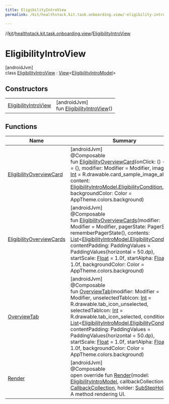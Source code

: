 ```yaml
---
title: EligibilityIntroView
permalink: /kit/healthstack.kit.task.onboarding.view/-eligibility-intro-view/index.html

---
```

//[kit](/kit.html)/[healthstack.kit.task.onboarding.view](../index.html)/[EligibilityIntroView](index.html)



# EligibilityIntroView



[androidJvm]\
class [EligibilityIntroView](index.html) : [View](../../healthstack.kit.task.base/-view/index.html)&lt;[EligibilityIntroModel](../../healthstack.kit.task.onboarding.model/-eligibility-intro-model/index.html)&gt;



## Constructors


| | |
|---|---|
| [EligibilityIntroView](-eligibility-intro-view.html) | [androidJvm]<br>fun [EligibilityIntroView](-eligibility-intro-view.html)() |


## Functions


| Name | Summary |
|---|---|
| [EligibilityOverviewCard](-eligibility-overview-card.html) | [androidJvm]<br>@Composable<br>fun [EligibilityOverviewCard](-eligibility-overview-card.html)(onClick: () -&gt; [Unit](https://kotlinlang.org/api/latest/jvm/stdlib/kotlin/-unit/index.html) = {}, modifier: Modifier = Modifier, imageId: [Int](https://kotlinlang.org/api/latest/jvm/stdlib/kotlin/-int/index.html) = R.drawable.card_sample_image_alpha, content: [EligibilityIntroModel.EligibilityCondition](../../healthstack.kit.task.onboarding.model/-eligibility-intro-model/-eligibility-condition/index.html), backgroundColor: Color = AppTheme.colors.background) |
| [EligibilityOverviewCards](-eligibility-overview-cards.html) | [androidJvm]<br>@Composable<br>fun [EligibilityOverviewCards](-eligibility-overview-cards.html)(modifier: Modifier = Modifier, pagerState: PagerState = rememberPagerState(), contents: [List](https://kotlinlang.org/api/latest/jvm/stdlib/kotlin.collections/-list/index.html)&lt;[EligibilityIntroModel.EligibilityCondition](../../healthstack.kit.task.onboarding.model/-eligibility-intro-model/-eligibility-condition/index.html)&gt;, contentPadding: PaddingValues = PaddingValues(horizontal = 50.dp), startScale: [Float](https://kotlinlang.org/api/latest/jvm/stdlib/kotlin/-float/index.html) = 1.0f, startAlpha: [Float](https://kotlinlang.org/api/latest/jvm/stdlib/kotlin/-float/index.html) = 1.0f, backgroundColor: Color = AppTheme.colors.background) |
| [OverviewTab](-overview-tab.html) | [androidJvm]<br>@Composable<br>fun [OverviewTab](-overview-tab.html)(modifier: Modifier = Modifier, unselectedTabIcon: [Int](https://kotlinlang.org/api/latest/jvm/stdlib/kotlin/-int/index.html) = R.drawable.tab_icon_unselected, selectedTabIcon: [Int](https://kotlinlang.org/api/latest/jvm/stdlib/kotlin/-int/index.html) = R.drawable.tab_icon_selected, conditions: [List](https://kotlinlang.org/api/latest/jvm/stdlib/kotlin.collections/-list/index.html)&lt;[EligibilityIntroModel.EligibilityCondition](../../healthstack.kit.task.onboarding.model/-eligibility-intro-model/-eligibility-condition/index.html)&gt;, contentPadding: PaddingValues = PaddingValues(horizontal = 50.dp), startScale: [Float](https://kotlinlang.org/api/latest/jvm/stdlib/kotlin/-float/index.html) = 1.0f, startAlpha: [Float](https://kotlinlang.org/api/latest/jvm/stdlib/kotlin/-float/index.html) = 1.0f, backgroundColor: Color = AppTheme.colors.background) |
| [Render](-render.html) | [androidJvm]<br>@Composable<br>open override fun [Render](-render.html)(model: [EligibilityIntroModel](../../healthstack.kit.task.onboarding.model/-eligibility-intro-model/index.html), callbackCollection: [CallbackCollection](../../healthstack.kit.task.base/-callback-collection/index.html), holder: [SubStepHolder](../../healthstack.kit.task.survey.question/-sub-step-holder/index.html)?)<br>A method rendering UI. |

